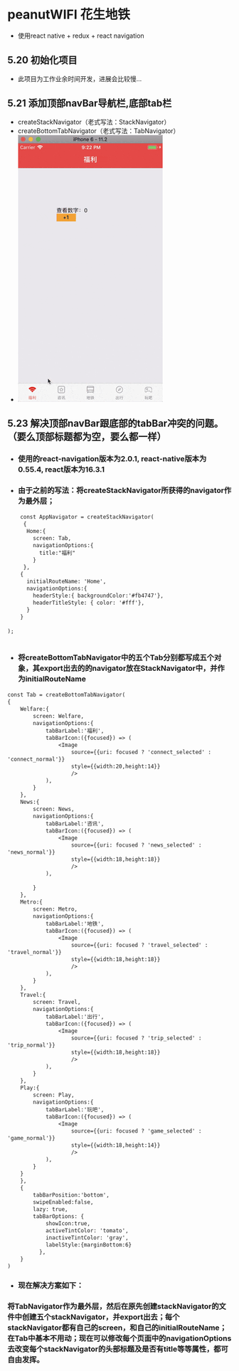 # peanutWIFI 花生地铁
* 使用react native + redux + react navigation
## 5.20 初始化项目
* 此项目为工作业余时间开发，进展会比较慢...

## 5.21 添加顶部navBar导航栏,底部tab栏
* createStackNavigator（老式写法：StackNavigator）
* createBottomTabNavigator（老式写法：TabNavigator）
* ![TabNavigator和StackNavigator冲突](./exhibition/navigator.gif)

## 5.23 解决顶部navBar跟底部的tabBar冲突的问题。（要么顶部标题都为空，要么都一样）
* ### 使用的react-navigation版本为2.0.1, react-native版本为0.55.4, react版本为16.3.1
* ### 由于之前的写法：将createStackNavigator所获得的navigator作为最外层； 
```
    const AppNavigator = createStackNavigator(
     {
      Home:{
        screen: Tab,
        navigationOptions:{
          title:"福利"
        }
     },
    {
      initialRouteName: 'Home',
      navigationOptions:{
        headerStyle:{ backgroundColor:'#fb4747'},
        headerTitleStyle: { color: '#fff'},
      }
    }
    
);
    
```
* ### 将createBottomTabNavigator中的五个Tab分别都写成五个对象，其export出去的的navigator放在StackNavigator中，并作为initialRouteName 
```
const Tab = createBottomTabNavigator(
{
    Welfare:{ 
        screen: Welfare,  
        navigationOptions:{ 
            tabBarLabel:'福利',
            tabBarIcon:({focused}) => (  
                <Image 
                    source={{uri: focused ? 'connect_selected' : 'connect_normal'}}  
                    style={{width:20,height:14}}  
                    />  
            ),
        }    
    },
    News:{ 
        screen: News,
        navigationOptions:{
            tabBarLabel:'咨讯',
            tabBarIcon:({focused}) => (  
                <Image 
                    source={{uri: focused ? 'news_selected' : 'news_normal'}}  
                    style={{width:18,height:18}}  
                    />  
            ),
        
        }
    },
    Metro:{ 
        screen: Metro,
        navigationOptions:{
            tabBarLabel:'地铁',
            tabBarIcon:({focused}) => (  
                <Image 
                    source={{uri: focused ? 'travel_selected' : 'travel_normal'}}  
                    style={{width:18,height:18}}  
                    />  
            ),
        }
    },
    Travel:{ 
        screen: Travel,
        navigationOptions:{
            tabBarLabel:'出行',
            tabBarIcon:({focused}) => (  
                <Image 
                    source={{uri: focused ? 'trip_selected' : 'trip_normal'}}  
                    style={{width:18,height:18}}  
                    />  
            ),
        }
    },
    Play:{ 
        screen: Play,
        navigationOptions:{
            tabBarLabel:'玩吧',
            tabBarIcon:({focused}) => (  
                <Image 
                    source={{uri: focused ? 'game_selected' : 'game_normal'}}  
                    style={{width:18,height:14}}  
                    />  
            ),
        }
    }
    },
    {
        tabBarPosition:'bottom',
        swipeEnabled:false,   
        lazy: true,
        tabBarOptions: {
            showIcon:true,
            activeTintColor: 'tomato',
            inactiveTintColor: 'gray',
            labelStyle:{marginBottom:6}
          },
    }
)  
```
* ### 现在解决方案如下：
### 将TabNavigator作为最外层，然后在原先创建stackNavigator的文件中创建五个stackNavigator，并export出去；每个stackNavigator都有自己的screen，和自己的initialRouteName；在Tab中基本不用动；现在可以修改每个页面中的navigationOptions去改变每个stackNavigator的头部标题及是否有title等等属性，都可自由发挥。

                    

